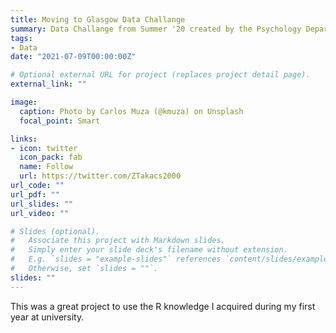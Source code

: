 ```yaml
---
title: Moving to Glasgow Data Challange
summary: Data Challange from Summer '20 created by the Psychology Department at UofG
tags:
- Data
date: "2021-07-09T00:00:00Z"

# Optional external URL for project (replaces project detail page).
external_link: ""

image:
  caption: Photo by Carlos Muza (@kmuza) on Unsplash
  focal_point: Smart

links:
- icon: twitter
  icon_pack: fab
  name: Follow
  url: https://twitter.com/ZTakacs2000
url_code: ""
url_pdf: ""
url_slides: ""
url_video: ""

# Slides (optional).
#   Associate this project with Markdown slides.
#   Simply enter your slide deck's filename without extension.
#   E.g. `slides = "example-slides"` references `content/slides/example-slides.md`.
#   Otherwise, set `slides = ""`.
slides: ""
---
```


This was a great project to use the R knowledge I acquired during my first year at university.

